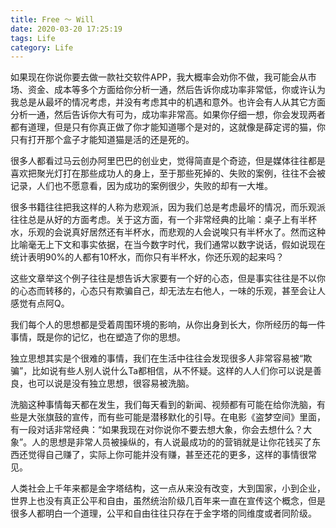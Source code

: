 ```yaml
---
title: Free ～ Will
date: 2020-03-20 17:25:19
tags: Life
category: Life
---
```

如果现在你说你要去做一款社交软件APP，我大概率会劝你不做，我可能会从市场、资金、成本等多个方面给你分析一通，然后告诉你成功率非常低，你或许认为我总是从最坏的情况考虑，并没有考虑其中的机遇和意外。也许会有人从其它方面分析一通，然后告诉你大有可为，成功率非常高。如果你仔细一想，你会发现两者都有道理，但是只有你真正做了你才能知道哪个是对的，这就像是薛定谔的猫，你只有打开那个盒子才能知道猫是活的还是死的。

<!--more-->

很多人都看过马云创办阿里巴巴的创业史，觉得简直是个奇迹，但是媒体往往都是喜欢把聚光灯打在那些成功人的身上，至于那些死掉的、失败的案例，往往不会被记录，人们也不愿意看，因为成功的案例很少，失败的却有一大堆。

很多书籍往往把我这样的人称为悲观派，因为我们总是考虑最坏的情况，而乐观派往往总是从好的方面考虑。关于这方面，有一个非常经典的比喻：桌子上有半杯水，乐观的会说真好居然还有半杯水，而悲观的人会说唉只有半杯水了。然而这种比喻毫无上下文和事实依据，在当今数字时代，我们通常以数字说话，假如说现在统计表明90%的人都有10杯水，而你只有半杯水，你还乐观的起来吗？

这些文章举这个例子往往是想告诉大家要有一个好的心态，但是事实往往是不以你的心态而转移的，心态只有欺骗自己，却无法左右他人，一味的乐观，甚至会让人感觉有点阿Q。

我们每个人的思想都是受着周围环境的影响，从你出身到长大，你所经历的每一件事情，既是你的记忆，也在塑造了你的思想。

独立思想其实是个很难的事情，我们在生活中往往会发现很多人非常容易被“欺骗”，比如说有些人别人说什么Ta都相信，从不怀疑。这样的人人们你可以说是善良，也可以说是没有独立思想，很容易被洗脑。

洗脑这种事情每天都在发生，我们每天看到的新闻、视频都有可能在给你洗脑，有些是大张旗鼓的宣传，而有些可能是潜移默化的引导。在电影《盗梦空间》里面，有一段对话非常经典：“如果我现在对你说你不要去想大象，你会去想什么？大象”。人的思想是非常人员被操纵的，有人说最成功的的营销就是让你花钱买了东西还觉得自己赚了，实际上你可能并没有赚，甚至还花的更多，这样的事情很常见。

人类社会上千年来都是金字塔结构，这一点从来没有改变，大到国家，小到企业，世界上也没有真正公平和自由，虽然统治阶级几百年来一直在宣传这个概念，但是很多人都明白一个道理，公平和自由往往只存在于金字塔的同维度或者同阶级。
